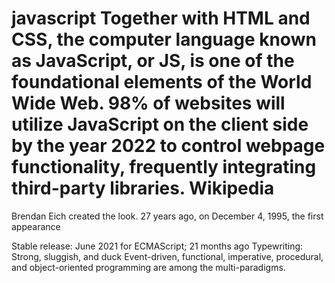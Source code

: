 # javascript Together with HTML and CSS, the computer language known as JavaScript, or JS, is one of the foundational elements of the World Wide Web. 98% of websites will utilize JavaScript on the client side by the year 2022 to control webpage functionality, frequently integrating third-party libraries. Wikipedia
Brendan Eich created the look.
27 years ago, on December 4, 1995, the first appearance

Stable release: June 2021 for ECMAScript; 21 months ago
Typewriting: Strong, sluggish, and duck
Event-driven, functional, imperative, procedural, and object-oriented programming are among the multi-paradigms.
